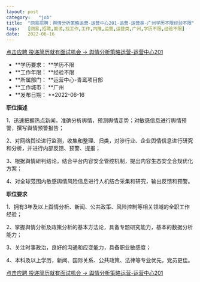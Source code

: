 ```yaml
---
layout:	post
category:	"job"
title:	"网易招聘：舆情分析策略运营-运营中心201-运营-运营类-广州学历不限经验不限"
tags:	[网易,招聘,面试,找工作,工作,内推,运营,运营类,广州,学历不限,经验不限]
date:	2022-06-16
---
```


[点击应聘 投递简历就有面试机会 ->  舆情分析策略运营-运营中心201](http://mobile.bole.netease.com/bole/boleDetail?id=40253&employeeId=346f03c3cda5f04c&key=all)



- **学历要求： **学历不限
- **工作年限： **经验不限
- **所属部门： **运营中心-青鸾项目部
- **工作城市： **广州
- **发布日期： **2022-06-16



**职位描述**

1、迅速把握热点新闻，准确分析舆情，预测舆情走势；对敏感信息进行舆情预警，撰写舆情预警报告；

2、对网络舆论进行监测，收集和整理、归类，对涉行业、企业舆情信息进行研究和分析，并进行内部反馈、预警、提报；

3、根据舆情研判结论，结合平台内容安全管控机制，提出内容生态安全合规优化方案；

4、对全球范围内敏感舆情风险信息进行人机结合采集和研究，输出反馈和预警。



**职位要求**

1、拥有3年及以上舆情分析、新闻、公共政策、风险控制等相关领域的全职工作经验；

2、掌握舆情分析及政策分析的基本方法论，具备专题研究能力，基本的数据分析能力；

3、关注时事政治，良好的沟通和应变能力，具备职业敏感度；

4、本科及以上学历，新闻、国际关系、公共政策、法律等专业优先，党员更佳。



[点击应聘 投递简历就有面试机会 ->  舆情分析策略运营-运营中心201](http://mobile.bole.netease.com/bole/boleDetail?id=40253&employeeId=346f03c3cda5f04c&key=all)